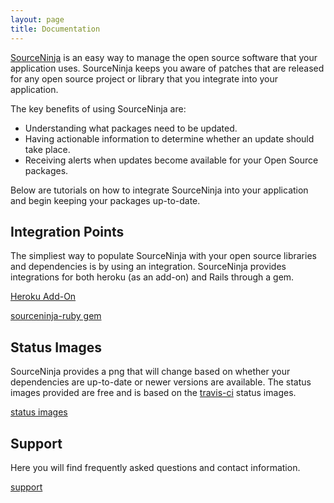 ```yaml
---
layout: page
title: Documentation
---
```


[SourceNinja](http://www.sourceninja.com) is an easy way to manage the open source software that your application uses. SourceNinja keeps you aware of patches that are released for any open source project or library that you integrate into your application.

The key benefits of using SourceNinja are:

* Understanding what packages need to be updated.
* Having actionable information to determine whether an update should take place.
* Receiving alerts when updates become available for your Open Source packages.

Below are tutorials on how to integrate SourceNinja into your application and begin keeping your packages up-to-date.

## Integration Points
The simpliest way to populate SourceNinja with your open source libraries and dependencies is by using an integration. SourceNinja provides integrations for both heroku (as an add-on) and Rails through a gem.

[Heroku Add-On](heroku-addon)

[sourceninja-ruby gem](sourceninja-gem)

## Status Images
SourceNinja provides a png that will change based on whether your dependencies are up-to-date or newer versions are available. The status images provided are free and is based on the [travis-ci](http://travis-ci.org/) status images.

[status images](status-images)

## Support
Here you will find frequently asked questions and contact information.

[support](support)